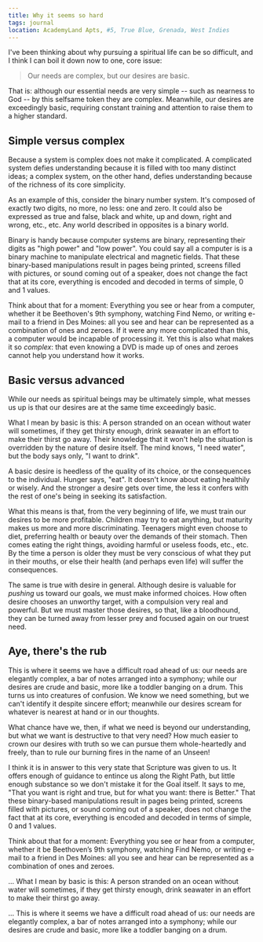 ```yaml
---
title: Why it seems so hard
tags: journal
location: AcademyLand Apts, #5, True Blue, Grenada, West Indies
---
```


I've been thinking about why pursuing a spiritual life can be so difficult, and I think I can boil it down now to one, core issue:

> Our needs are complex, but our desires are basic.

That is: although our essential needs are very simple -- such as nearness to God -- by this selfsame token they are complex.  Meanwhile, our desires are exceedingly basic, requiring constant training and attention to raise them to a higher standard.

<!--more-->
## Simple versus complex

Because a system is complex does not make it complicated.  A complicated system defies understanding because it is filled with too many distinct ideas; a complex system, on the other hand, defies understanding because of the richness of its core simplicity.

As an example of this, consider the binary number system.  It's composed of exactly two digits, no more, no less: one and zero.  It could also be expressed as true and false, black and white, up and down, right and wrong, etc., etc.  Any world described in opposites is a binary world.

Binary is handy because computer systems are binary, representing their digits as "high power" and "low power".  You could say all a computer is is a binary machine to manipulate electrical and magnetic fields.  That these binary-based manipulations result in pages being printed, screens filled with pictures, or sound coming out of a speaker, does not change the fact that at its core, everything is encoded and decoded in terms of simple, 0 and 1 values.

Think about that for a moment: Everything you see or hear from a computer, whether it be Beethoven's 9th symphony, watching Find Nemo, or writing e-mail to a friend in Des Moines: all you see and hear can be represented as a combination of ones and zeroes.  If it were any more complicated than this, a computer would be incapable of processing it.  Yet this is also what makes it so *complex*: that even knowing a DVD is made up of ones and zeroes cannot help you understand how it works.

## Basic versus advanced

While our needs as spiritual beings may be ultimately simple, what messes us up is that our desires are at the same time exceedingly basic.

What I mean by basic is this: A person stranded on an ocean without water will sometimes, if they get thirsty enough, drink seawater in an effort to make their thirst go away.  Their knowledge that it won't help the situation is overridden by the nature of desire itself.  The mind knows, "I need water", but the body says only, "I want to drink".

A basic desire is heedless of the quality of its choice, or the consequences to the individual.  Hunger says, "eat".  It doesn't know about eating healthily or wisely. And the stronger a desire gets over time, the less it confers with the rest of one's being in seeking its satisfaction.

What this means is that, from the very beginning of life, we must train our desires to be more profitable.  Children may try to eat anything, but maturity makes us more and more discriminating.  Teenagers might even choose to diet, preferring health or beauty over the demands of their stomach.  Then comes eating the right things, avoiding harmful or useless foods, etc., etc.  By the time a person is older they must be very conscious of what they put in their mouths, or else their health (and perhaps even life) will suffer the consequences.

The same is true with desire in general.  Although desire is valuable for *pushing* us toward our goals, we must make informed choices.  How often desire chooses an unworthy target, with a compulsion very real and powerful.  But we must master those desires, so that, like a bloodhound, they can be turned away from lesser prey and focused again on our truest need.

## Aye, there's the rub

This is where it seems we have a difficult road ahead of us: our needs are elegantly complex, a bar of notes arranged into a symphony; while our desires are crude and basic, more like a toddler banging on a drum.  This turns us into creatures of confusion.  We know we need something, but we can't identify it despite sincere effort; meanwhile our desires scream for whatever is nearest at hand or in our thoughts.

What chance have we, then, if what we need is beyond our understanding, but what we want is destructive to that very need?  How much easier to crown our desires with truth so we can pursue them whole-heartedly and freely, than to rule our burning fires in the name of an Unseen!

I think it is in answer to this very state that Scripture was given to us.  It offers enough of guidance to entince us along the Right Path, but little enough substance so we don't mistake it for the Goal itself.  It says to me, "That you want is right and true, but for what you want: there is Better."
That these binary-based manipulations result in pages being printed, screens filled with pictures, or sound coming out of a speaker, does not change the fact that at its core, everything is encoded and decoded in terms of simple, 0 and 1 values.


 Think about that for a moment: Everything you see or hear from a computer, whether it be Beethoven&#8217;s 9th symphony, watching Find Nemo, or writing e-mail to a friend in Des Moines: all you see and hear can be represented as a combination of ones and zeroes.

... What I mean by basic is this: A person stranded on an ocean without water will sometimes, if they get thirsty enough, drink seawater in an effort to make their thirst go away.

... This is where it seems we have a difficult road ahead of us: our needs are elegantly complex, a bar of notes arranged into a symphony; while our desires are crude and basic, more like a toddler banging on a drum.

